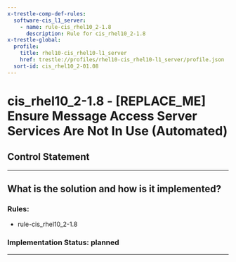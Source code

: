 ```yaml
---
x-trestle-comp-def-rules:
  software-cis_l1_server:
    - name: rule-cis_rhel10_2-1.8
      description: Rule for cis_rhel10_2-1.8
x-trestle-global:
  profile:
    title: rhel10-cis_rhel10-l1_server
    href: trestle://profiles/rhel10-cis_rhel10-l1_server/profile.json
  sort-id: cis_rhel10_2-01.08
---
```


# cis_rhel10_2-1.8 - \[REPLACE_ME\] Ensure Message Access Server Services Are Not In Use (Automated)

## Control Statement

______________________________________________________________________

## What is the solution and how is it implemented?

<!-- For implementation status enter one of: implemented, partial, planned, alternative, not-applicable -->

<!-- Note that the list of rules under ### Rules: is read-only and changes will not be captured after assembly to JSON -->

<!-- Add control implementation description here for control: cis_rhel10_2-1.8 -->

### Rules:

  - rule-cis_rhel10_2-1.8

### Implementation Status: planned

______________________________________________________________________
